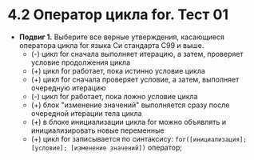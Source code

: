 # 4.2 Оператор цикла for. Тест 01

* **Подвиг 1.** Выберите все верные утверждения, касающиеся оператора цикла for языка Си стандарта C99 и выше.
  * (-) цикл for сначала выполняет итерацию, а затем, проверяет условие продолжения цикла
  * (+) цикл for работает, пока истинно условие цикла
  * (+) цикл for сначала проверяет условие, а затем, выполняет очередную итерацию
  * (-) цикл for работает, пока ложно условие цикла
  * (+) блок "изменение значений" выполняется сразу после очередной итерации тела цикла
  * (+) в блоке инициализации цикла for можно объявлять и инициализировать новые переменные
  * (+) цикл for записывается по синтаксису: `for([инициализация]; [условие]; [изменение значений])` оператор;
